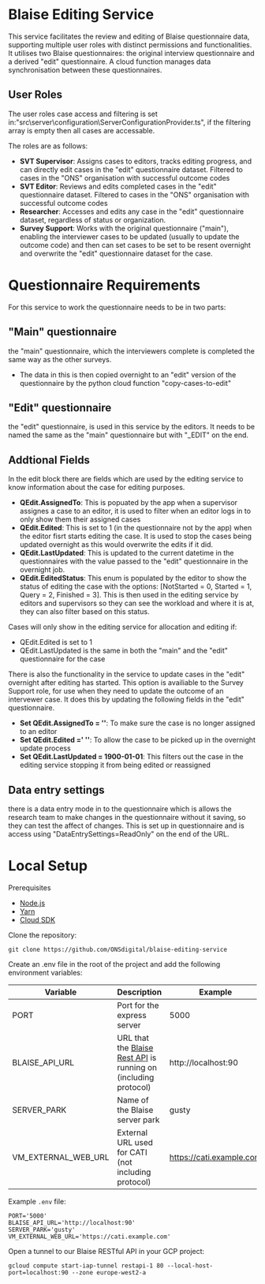 # Blaise Editing Service

This service facilitates the review and editing of Blaise questionnaire data, supporting multiple user roles with distinct permissions and functionalities. It utilises two Blaise questionnaires: the original interview questionnaire and a derived "edit" questionnaire. A cloud function manages data synchronisation between these questionnaires.

## User Roles

The user roles case access and filtering is set in:"src\server\configuration\ServerConfigurationProvider.ts", if the filtering array is empty then all cases are accessable.

The roles are as follows:
* **SVT Supervisor**: Assigns cases to editors, tracks editing progress, and can directly edit cases in the "edit" questionnaire dataset. Filtered to cases in the "ONS" organisation with successful outcome codes
* **SVT Editor**: Reviews and edits completed cases in the "edit" questionnaire dataset. Filtered to cases in the "ONS" organisation with successful outcome codes
* **Researcher**: Accesses and edits any case in the "edit" questionnaire dataset, regardless of status or organization.
* **Survey Support**: Works with the original questionnaire ("main"), enabling the interviewer cases to be updated (usually to update the outcome code) and then can set cases to be set to be resent overnight and overwrite the "edit" questionnaire dataset for the case.

# Questionnaire Requirements

For this service to work the questionnaire needs to be in two parts:

## "Main" questionnaire

the "main" questionnaire, which the interviewers complete is completed the same way as the other surveys.
* The data in this is then copied overnight to an "edit" version of the questionnaire by the python cloud function "copy-cases-to-edit"

## "Edit" questionnaire

the "edit" questionnaire, is used in this service by the editors.  It needs to be named the same as the "main" questionnaire but with "_EDIT" on the end.

## Addtional Fields

In the edit block there are fields which are used by the editing service to know information about the case for editing purposes.
* **QEdit.AssignedTo**: This is popuated by the app when a supervisor assignes a case to an editor, it is used to filter when an editor logs in to only show them their assigned cases
* **QEdit.Edited**: This is set to 1 (in the questionnaire not by the app) when the editor fisrt starts editing the case.  It is used to stop the cases being updated overnight as this would overwrite the edits if it did.
* **QEdit.LastUpdated**: This is updated to the current datetime in the questionnaires with the value passed to the "edit" questionnaire in the overnight job.
* **QEdit.EditedStatus**: This enum is populated by the editor to show the status of editing the case with the options: [NotStarted = 0, Started = 1, Query = 2, Finished = 3].  This is then used in the editing service by editors and supervisors so they can see the workload and where it is at, they can also filter based on this status.

Cases will only show in the editing service for allocation and editing if:
* QEdit.Edited is set to 1
* QEdit.LastUpdated is the same in both the "main" and the "edit" questionnaire for the case

There is also the functionality in the service to update cases in the "edit" overnight after editing has started.  This option is availiable to the Survey Support role, for use when they need to update the outcome of an intervewer case.  It does this by updating the following fields in the "edit" questionnaire.
* **Set QEdit.AssignedTo = ''**: To make sure the case is no longer assigned to an editor
* **Set QEdit.Edited =' ''**: To allow the case to be picked up in the overnight update process
* **Set QEdit.LastUpdated = 1900-01-01**: This filters out the case in the editing service stopping it from being edited or reassigned

## Data entry settings

there is a data entry mode in to the questionnaire which is allows the research team to make changes in the questionnaire without it saving, so they can test the affect of changes.  This is set up in questionnaire and is access using "DataEntrySettings=ReadOnly" on the end of the URL.

# Local Setup

Prerequisites
- [Node.js](https://nodejs.org/)
- [Yarn](https://yarnpkg.com/)
- [Cloud SDK](https://cloud.google.com/sdk/)

Clone the repository:

```shell script
git clone https://github.com/ONSdigital/blaise-editing-service
```

Create an .env file in the root of the project and add the following environment variables:

| Variable | Description | Example |
| --- | --- | --- |
| PORT | Port for the express server | 5000 |
| BLAISE_API_URL | URL that the [Blaise Rest API](https://github.com/ONSdigital/blaise-api-rest) is running on (including protocol) | http://localhost:90 |
| SERVER_PARK | Name of the Blaise server park | gusty |
| VM_EXTERNAL_WEB_URL | External URL used for CATI (not including protocol) | https://cati.example.com |

Example `.env` file:

```.env
PORT='5000'
BLAISE_API_URL='http://localhost:90'
SERVER_PARK='gusty'
VM_EXTERNAL_WEB_URL='https://cati.example.com'
```

Open a tunnel to our Blaise RESTful API in your GCP project:
```shell
gcloud compute start-iap-tunnel restapi-1 80 --local-host-port=localhost:90 --zone europe-west2-a
```
